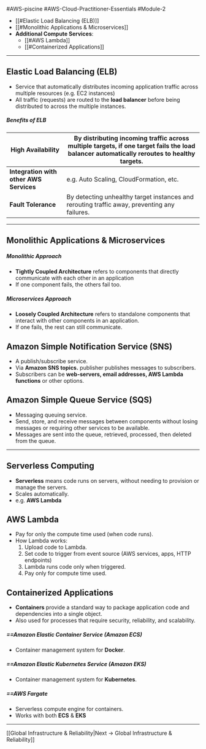 #AWS-piscine #AWS-Cloud-Practitioner-Essentials #Module-2 

- [[#Elastic Load Balancing (ELB)]]
- [[#Monolithic Applications & Microservices]]
- **Additional Compute Services**:
	- [[#AWS Lambda]]
	- [[#Containerized Applications]]

--------------
## Elastic Load Balancing (ELB)
- Service that automatically distributes incoming application traffic across multiple resources (e.g. EC2 instances)
- All traffic (requests) are routed to the **load balancer** before being distributed to across the multiple instances.
##### Benefits of ELB

| **High Availability** | By distributing incoming traffic across multiple targets, if one target fails the load balancer automatically reroutes to healthy targets. |
|--|--|
| **Integration with other AWS Services** | e.g. Auto Scaling, CloudFormation, etc. |
| **Fault Tolerance** | By detecting unhealthy target instances and rerouting traffic away, preventing any failures. |

-----
## Monolithic Applications & Microservices

##### Monolithic Approach
- **Tightly Coupled Architecture** refers to components that directly communicate with each other in an application
-  If one component fails, the others fail too.
##### Microservices Approach
- **Loosely Coupled Architecture** refers to standalone components that interact with other components in an application.
-  If one fails, the rest can still communicate.

## Amazon Simple Notification Service (SNS)
- A publish/subscribe service.
- Via **Amazon SNS topics.** publisher publishes messages to subscribers.
- Subscribers can be **web-servers, email addresses, AWS Lambda functions** or other options.

## Amazon Simple Queue Service (SQS)
- Messaging queuing service.
- Send, store, and receive messages between components without losing messages or requiring other services to be available.
- Messages are sent into the queue, retrieved, processed, then deleted from the queue.

----

## Serverless Computing
- **Serverless** means code runs on servers, without needing to provision or manage the servers.
- Scales automatically.
- e.g. **AWS Lambda**

## AWS Lambda
- Pay for only the compute time used (when code runs).
- How Lambda works:
	1) Upload code to Lambda.
	2) Set code to trigger from event source (AWS services, apps, HTTP endpoints)
	3) Lambda runs code only when triggered.
	4) Pay only for compute time used.

## Containerized Applications
- **Containers** provide a standard way to package application code and dependencies into a single object.
- Also used for processes that require security, reliability, and scalability.
##### ==Amazon Elastic Container Service (Amazon ECS)
- Container management system for **Docker**.
##### ==Amazon Elastic Kubernetes Service (Amazon EKS)
- Container management system for **Kubernetes**.
##### ==AWS Fargate
- Serverless compute engine for containers.
- Works with both **ECS** & **EKS**

-----------

[[Global Infrastructure & Reliability|Next -> Global Infrastructure & Reliability]]